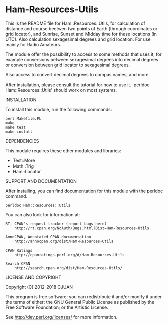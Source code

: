 Ham-Resources-Utils
===================

This is the README file for Ham::Resources::Utils, for calculation of distance and course beetwen two points of Earth (through coordinates or grid locator), and Sunrise, Sunset and Midday time for these locations (in UTC). Also calculation sexagesimal degrees and grid location. For use mainly for Radio Amateurs.

The module offer the possibility to access to some methods that uses it, for example conversions between sexagesimal degrees into decimal degrees or conversion between grid locator to sexagesimal degrees.

Also access to convert decimal degrees to compas names, and more.


After installation, please consult the tutorial for how to use it. 
'perldoc Ham::Resources::Utils' should work on most systems.

INSTALLATION

To install this module, run the following commands:

	perl Makefile.PL
	make
	make test
	make install

DEPENDENCIES

This module requires these other modules and libraries:

  - Test::More
  - Math::Trig
  - Ham::Locator


SUPPORT AND DOCUMENTATION

After installing, you can find documentation for this module with the
perldoc command.

    perldoc Ham::Resources::Utils

You can also look for information at:

    RT, CPAN's request tracker (report bugs here)
        http://rt.cpan.org/NoAuth/Bugs.html?Dist=Ham-Resources-Utils

    AnnoCPAN, Annotated CPAN documentation
        http://annocpan.org/dist/Ham-Resources-Utils

    CPAN Ratings
        http://cpanratings.perl.org/d/Ham-Resources-Utils

    Search CPAN
        http://search.cpan.org/dist/Ham-Resources-Utils/


LICENSE AND COPYRIGHT

Copyright (C) 2012-2018 CJUAN

This program is free software; you can redistribute it and/or modify it
under the terms of either: the GNU General Public License as published
by the Free Software Foundation; or the Artistic License.

See http://dev.perl.org/licenses/ for more information.
